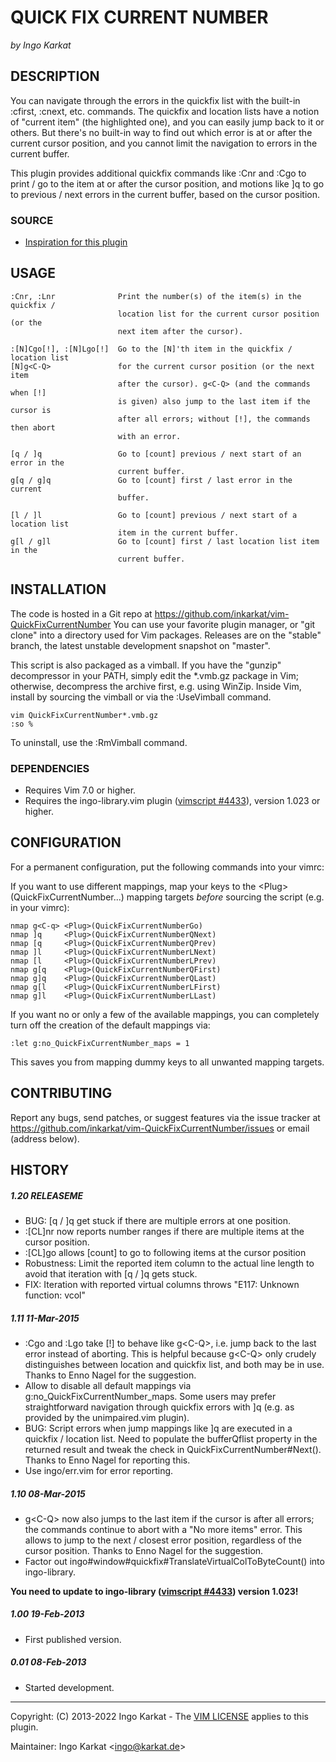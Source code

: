 QUICK FIX CURRENT NUMBER
===============================================================================
_by Ingo Karkat_

DESCRIPTION
------------------------------------------------------------------------------

You can navigate through the errors in the quickfix list with the built-in
:cfirst, :cnext, etc. commands. The quickfix and location lists have a
notion of "current item" (the highlighted one), and you can easily jump back
to it or others. But there's no built-in way to find out which error is at or
after the current cursor position, and you cannot limit the navigation to
errors in the current buffer.

This plugin provides additional quickfix commands like :Cnr and :Cgo to
print / go to the item at or after the cursor position, and motions like ]q
to go to previous / next errors in the current buffer, based on the cursor
position.

### SOURCE

- [Inspiration for this plugin](http://stackoverflow.com/questions/14778612/jump-to-the-errors-in-the-quickfix-or-location-list-for-the-current-line-in-vim)

USAGE
------------------------------------------------------------------------------

    :Cnr, :Lnr              Print the number(s) of the item(s) in the quickfix /
                            location list for the current cursor position (or the
                            next item after the cursor).

    :[N]Cgo[!], :[N]Lgo[!]  Go to the [N]'th item in the quickfix / location list
    [N]g<C-Q>               for the current cursor position (or the next item
                            after the cursor). g<C-Q> (and the commands when [!]
                            is given) also jump to the last item if the cursor is
                            after all errors; without [!], the commands then abort
                            with an error.

    [q / ]q                 Go to [count] previous / next start of an error in the
                            current buffer.
    g[q / g]q               Go to [count] first / last error in the current
                            buffer.

    [l / ]l                 Go to [count] previous / next start of a location list
                            item in the current buffer.
    g[l / g]l               Go to [count] first / last location list item in the
                            current buffer.

INSTALLATION
------------------------------------------------------------------------------

The code is hosted in a Git repo at
    https://github.com/inkarkat/vim-QuickFixCurrentNumber
You can use your favorite plugin manager, or "git clone" into a directory used
for Vim packages. Releases are on the "stable" branch, the latest unstable
development snapshot on "master".

This script is also packaged as a vimball. If you have the "gunzip"
decompressor in your PATH, simply edit the \*.vmb.gz package in Vim; otherwise,
decompress the archive first, e.g. using WinZip. Inside Vim, install by
sourcing the vimball or via the :UseVimball command.

    vim QuickFixCurrentNumber*.vmb.gz
    :so %

To uninstall, use the :RmVimball command.

### DEPENDENCIES

- Requires Vim 7.0 or higher.
- Requires the ingo-library.vim plugin ([vimscript #4433](http://www.vim.org/scripts/script.php?script_id=4433)), version 1.023 or
  higher.

CONFIGURATION
------------------------------------------------------------------------------

For a permanent configuration, put the following commands into your vimrc:

If you want to use different mappings, map your keys to the
&lt;Plug&gt;(QuickFixCurrentNumber...) mapping targets _before_ sourcing the script
(e.g. in your vimrc):

    nmap g<C-q> <Plug>(QuickFixCurrentNumberGo)
    nmap ]q     <Plug>(QuickFixCurrentNumberQNext)
    nmap [q     <Plug>(QuickFixCurrentNumberQPrev)
    nmap ]l     <Plug>(QuickFixCurrentNumberLNext)
    nmap [l     <Plug>(QuickFixCurrentNumberLPrev)
    nmap g[q    <Plug>(QuickFixCurrentNumberQFirst)
    nmap g]q    <Plug>(QuickFixCurrentNumberQLast)
    nmap g[l    <Plug>(QuickFixCurrentNumberLFirst)
    nmap g]l    <Plug>(QuickFixCurrentNumberLLast)

If you want no or only a few of the available mappings, you can completely
turn off the creation of the default mappings via:

    :let g:no_QuickFixCurrentNumber_maps = 1

This saves you from mapping dummy keys to all unwanted mapping targets.

CONTRIBUTING
------------------------------------------------------------------------------

Report any bugs, send patches, or suggest features via the issue tracker at
https://github.com/inkarkat/vim-QuickFixCurrentNumber/issues or email (address
below).

HISTORY
------------------------------------------------------------------------------

##### 1.20    RELEASEME
- BUG: [q / ]q get stuck if there are multiple errors at one position.
- :[CL]nr now reports number ranges if there are multiple items at the cursor
  position.
- :[CL]go allows [count] to go to following items at the cursor position
- Robustness: Limit the reported item column to the actual line length to
  avoid that iteration with [q / ]q gets stuck.
- FIX: Iteration with reported virtual columns throws "E117: Unknown function:
  vcol"

##### 1.11    11-Mar-2015
- :Cgo and :Lgo take [!] to behave like g&lt;C-Q&gt;, i.e. jump back to the last
  error instead of aborting. This is helpful because g&lt;C-Q&gt; only crudely
  distinguishes between location and quickfix list, and both may be in use.
  Thanks to Enno Nagel for the suggestion.
- Allow to disable all default mappings via g:no\_QuickFixCurrentNumber\_maps.
  Some users may prefer straightforward navigation through quickfix errors
  with ]q (e.g. as provided by the unimpaired.vim plugin).
- BUG: Script errors when jump mappings like ]q are executed in a quickfix /
  location list. Need to populate the bufferQflist property in the returned
  result and tweak the check in QuickFixCurrentNumber#Next(). Thanks to Enno
  Nagel for reporting this.
- Use ingo/err.vim for error reporting.

##### 1.10    08-Mar-2015
- g&lt;C-Q&gt; now also jumps to the last item if the cursor is after all errors;
  the commands continue to abort with a "No more items" error. This allows to
  jump to the next / closest error position, regardless of the cursor
  position. Thanks to Enno Nagel for the suggestion.
- Factor out ingo#window#quickfix#TranslateVirtualColToByteCount() into
  ingo-library.

__You need to update to ingo-library ([vimscript #4433](http://www.vim.org/scripts/script.php?script_id=4433))
  version 1.023!__

##### 1.00    19-Feb-2013
- First published version.

##### 0.01    08-Feb-2013
- Started development.

------------------------------------------------------------------------------
Copyright: (C) 2013-2022 Ingo Karkat -
The [VIM LICENSE](http://vimdoc.sourceforge.net/htmldoc/uganda.html#license) applies to this plugin.

Maintainer:     Ingo Karkat &lt;ingo@karkat.de&gt;
